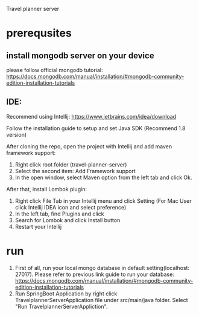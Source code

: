 Travel planner server

# prerequsites
## install mongodb server on your device
please follow official mongodb tutorial:
https://docs.mongodb.com/manual/installation/#mongodb-community-edition-installation-tutorials

## IDE: 
Recommend using Intellij: https://www.jetbrains.com/idea/download

Follow the installation guide to setup and set Java SDK (Recommend 1.8 version)

After cloning the repo, open the project with Intellij and add maven framework support:

1. Right click root folder (travel-planner-server)
2. Select the second item: Add Framework support
3. In the open window, select Maven option from the left tab and click Ok.

After that, install Lombok plugin:

1. Right click File Tab in your Intellij menu and click Setting (For Mac User click Intellij IDEA icon and select preference)
2. In the left tab, find Plugins and click
3. Search for Lombok and click Install button
4. Restart your Intellij

# run
1. First of all, run your local mongo database in default setting(localhost: 27017). Please refer to previous link guide to run your database: https://docs.mongodb.com/manual/installation/#mongodb-community-edition-installation-tutorials
2. Run SpringBoot Application by right click TravelplannerServerApplication file under src/main/java folder. Select "Run TravelplannerServerAppliction".
